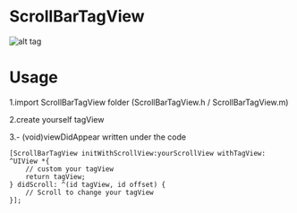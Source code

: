 ScrollBarTagView
=============
![alt tag](http://i.imgur.com/i3YnNVi.gif)

Usage
=============
1.import ScrollBarTagView folder (ScrollBarTagView.h / ScrollBarTagView.m)

2.create yourself tagView

3.- (void)viewDidAppear written under the code

    [ScrollBarTagView initWithScrollView:yourScrollView withTagView: ^UIView *{
        // custom your tagView
        return tagView;
    } didScroll: ^(id tagView, id offset) {
        // Scroll to change your tagView
    }];

